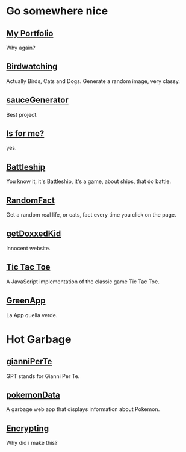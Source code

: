 
# Go somewhere nice

## [My Portfolio](https://ljs360d.github.io/Portfolio)

Why again?

## [Birdwatching](https://ljs360d.github.io/Birdwatching)

Actually Birds, Cats and Dogs. Generate a random image, very classy.

## [sauceGenerator](https://ljs360d.github.io/sauceGenerator)

Best project.

## [Is for me?](https://ljs360d.github.io/StarGallery)

yes.

## [Battleship](https://ljs360d.github.io/Battleship)

You know it, it's Battleship, it's a game, about ships, that do battle.

## [RandomFact](https://ljs360d.github.io/RandomFact)

Get a random real life, or cats, fact every time you click on the page.

## [getDoxxedKid](https://ljs360d.github.io/getDoxxedKid)

Innocent website.

## [Tic Tac Toe](https://ljs360d.github.io/Tris)

A JavaScript implementation of the classic game Tic Tac Toe.

## [GreenApp](https://ljs360d.github.io/GreenApp)

La App quella verde.

# Hot Garbage
## [gianniPerTe](https://ljs360d.github.io/gianniPerTe)

GPT stands for Gianni Per Te.

## [pokemonData](https://ljs360d.github.io/pokemonData)

A garbage web app that displays information about Pokemon.

## [Encrypting](https://ljs360d.github.io/Encrypting)

Why did i make this?